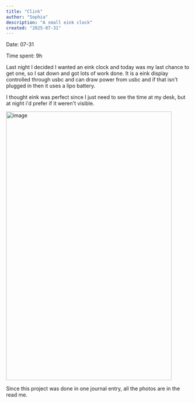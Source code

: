```yaml
---
title: "Clink"
author: "Sophia"
description: "A small eink clock"
created: "2025-07-31"
---
```


Date: 07-31

Time spent: 9h

Last night I decided I wanted an eink clock and today was my last chance to get one, so I sat down and got lots of work done. 
It is a eink display controlled through usbc and can draw power from usbc and if that isn't plugged in then it uses a lipo battery.

I thought eink was perfect since I just need to see the time at my desk, but at night i'd prefer if it weren't visible.

<img width="453" height="734" alt="image" src="https://github.com/user-attachments/assets/097640df-f90d-46eb-a1e7-1075677bf4c9" />

Since this project was done in one journal entry, all the photos are in the read me.
